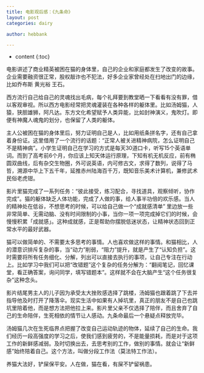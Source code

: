 ```yaml
---
title: 电影观后感：《九条命》
layout: post
categories: dairy

author: hebbank

---
```

* content
{:toc}

电影讲述了商业精英被困在猫的身体里，自己的企业和家庭都发生了改变的故事。  
企业需要融资很正常，股权敲诈也不犯法，好多企业家曾经处在扫地出门的边缘，比如乔布斯 黄光裕 王石。  





西方流行自己给自己的灵魂找出毛病，每个礼拜要到教堂晒一下看看有没有罪，借以客观审视。所以西方电影经常把灵魂灌装在各种各样的躯体里。比如汤姆猫，人猿，狭胆雄狮，阿凡达。东方文化希望赋予人类异能，比如封神演义，鬼吹灯。即便有神魔人魂鬼的划分，也保留了人类的躯体。

主人公被困在猫的身体里后，努力证明自己是人，比如用纸条拼名字，还有自己拿着身份证。这里借用了一个流行的话题：“正常人被关进精神病院，怎么证明自己不是精神病”。小学生证明自己在学习的方式是每天30道口卡，听写15个英语单词。而到了高考前6个月，你应该上知天体运行原理，下知有机无机反应，前有椭圆双曲线，后有杂交生物圈，外可说英语，内可修古文，求得了数列，说得了马哲，溯源中华上下五千年，延推赤州陆海百千万，既知音乐美术计算机，兼修武术民俗老虎钳。  

影片里猫完成了一系列任务：“彼此接受，练习配合，寻找道具，观察倾听，协作完成”。猫的躯体缺乏人体功能，完成了人做的事，给人事半功倍的欢乐感。当人的精神处在低谷，不想思考的时候，可以给自己做一个“成就感清单” 里边放一些非常简单、无需动脑、没有时间限制的小事，当你一项一项完成掉它们的时候，会慢慢积累「成就感」。这种成就感，正是帮助你摆脱低迷状态，让精神状态回到正常水平的最好武器。  

猫可以做简单的、不需要太多思考的事情。人也喜欢做这样的事情。和猫相比，人的潜意识排斥复杂的事，当“动力”削弱，“阻力”提升，就是产生了“认知负担”。这时需要将所有任务细化、分解，列出可以直接去执行的事项，让自己专注在行动上。比如学习中我们可以把“改错题”这个复杂的任务分解为：“翻阅笔记，回忆课堂，看正确答案，询问同学，填写错题本”。这样就不会在大脑产生“这个任务很复杂”这种念头。  

影片结尾男主人的儿子因为承受太大挫败感选择了跳楼，汤姆猫也跟着跳了下去并指导他及时打开了降落伞。现实生活中如果有人掉坑里，真正的朋友不是自己也跳坑里陪着他，而是想方法把他拉上来。影片里父亲不仅选择了陪伴，而且舍弃了自己的生命陪伴，生死相依的情节让人感动。九条命最后一个悬疑点释放完毕。  

汤姆猫几次在生死临界点把握了改变自己运动轨迹的物体，延续了自己的生命。我们经历一段高强度的学习之后，使我们感到疲劳的，不是能量损耗，而是对于这项工作的新鲜感减弱。及时切换出去，去思考别的工作，做别的事情。就会让“新鲜感”始终陪着自己。这个方法，叫做分段工作法（莫法特工作法）。  

养猫大法好，铲屎保平安。人在做，猫在看，有屎不铲留祸患。

